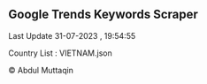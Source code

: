 

## Google Trends Keywords Scraper 
 
Last Update 31-07-2023 , 19:54:55

Country List :
VIETNAM.json



© Abdul Muttaqin 
